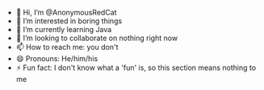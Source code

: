 - 👋 Hi, I’m @AnonymousRedCat
- 👀 I’m interested in boring things
- 🌱 I’m currently learning Java
- 💞️ I’m looking to collaborate on nothing right now
- 📫 How to reach me: you don't
- 😄 Pronouns: He/him/his
- ⚡ Fun fact: I don't know what a 'fun' is, so this section means nothing to me

<!---
AnonymousRedCat/AnonymousRedCat is a ✨ special ✨ repository because its `README.md` (this file) appears on your GitHub profile.
You can click the Preview link to take a look at your changes.
--->
